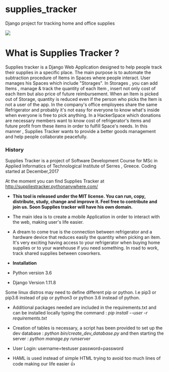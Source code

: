 # supplies_tracker
Django project for tracking home and office supplies

![](https://paste.opensuse.org/images/45182890.png)

# What is Supplies Tracker ?
Supplies tracker is a Django Web Application designed to help people track their supplies in a specific place. The main purpose is to automate the subtraction procedure of Ιtems in Spaces where people interact.
User manages his Spaces which include "Storages". In Storages , you can add Items , manage & track the quantity of each Item , insert not only cost of each Item but also price of future reimbursement. When an Item is picked out of Storage, quantity is reduced even if the person who picks the Item is not a user of the app.
In the company's office employees share the same Refrigerator and probably it's not easy for everyone to know what's inside when everyone is free to pick anything.
In a HackerSpace which donations are necessary members want to know cost of refrigerator's items and future profit from these items in order to fulfill Space's needs.
In this manner , Supplies Tracker wants to provide a better goods management and help people collaborate peacefully.
### History
Supplies Tracker is a project of Software Development Course for MSc in Applied Informatics of Technological Institute of Serres , Greece.
Coding started at December,2017

At the moment you can find Supplies Tracker at http://suppliestracker.pythonanywhere.com/


* **This tool is released under the MIT license. You can run, copy, distribute, study, change and improve it. Feel free to contribute and join us. Soon Supplies tracker will have his own domain.**
* The main idea is to create a mobile Application in order to interact with the web, making user's life easier.
* A dream to come true is the connection between refrigerator and a hardware device that reduces easily the quantity when picking an item. It's very exciting having access to your refrigerator  when buying home supplies or to your warehouse if you need something. In road to work, track shared supplies between coworkers.

* **Installation**

 * Python version 3.6
 * Django Version 1.11.8

Some linux distros may need to define different pip or python. I.e pip3 or pip3.6 instead of pip or python3 or python 3.6 instead of python.
 * Additional packages needed are included in the requirements.txt and can be installed locally typing the command : _pip install --user -r requirements.txt_
 * Creation of tables is necessary, a script has been provided to set up the dev database : _python bin/create_dev_database.py_ and then starting the server :
_python manage.py runserver_

 * User Login: username=testuser password=password

 * HAML is used instead of simple HTML trying to avoid too much lines of code making our life easier :+1:


